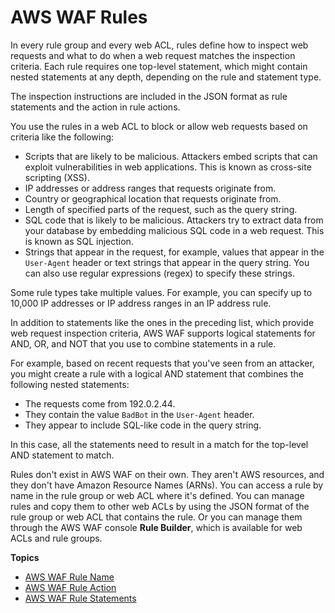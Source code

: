# AWS WAF Rules<a name="waf-rules"></a>

In every rule group and every web ACL, rules define how to inspect web requests and what to do when a web request matches the inspection criteria\. Each rule requires one top\-level statement, which might contain nested statements at any depth, depending on the rule and statement type\. 

The inspection instructions are included in the JSON format as rule statements and the action in rule actions\. 

You use the rules in a web ACL to block or allow web requests based on criteria like the following: 
+ Scripts that are likely to be malicious\. Attackers embed scripts that can exploit vulnerabilities in web applications\. This is known as cross\-site scripting \(XSS\)\.
+ IP addresses or address ranges that requests originate from\.
+ Country or geographical location that requests originate from\.
+ Length of specified parts of the request, such as the query string\.
+ SQL code that is likely to be malicious\. Attackers try to extract data from your database by embedding malicious SQL code in a web request\. This is known as SQL injection\.
+ Strings that appear in the request, for example, values that appear in the `User-Agent` header or text strings that appear in the query string\. You can also use regular expressions \(regex\) to specify these strings\.

Some rule types take multiple values\. For example, you can specify up to 10,000 IP addresses or IP address ranges in an IP address rule\.

In addition to statements like the ones in the preceding list, which provide web request inspection criteria, AWS WAF supports logical statements for AND, OR, and NOT that you use to combine statements in a rule\. 

For example, based on recent requests that you've seen from an attacker, you might create a rule with a logical AND statement that combines the following nested statements: 
+ The requests come from 192\.0\.2\.44\.
+ They contain the value `BadBot` in the `User-Agent` header\.
+ They appear to include SQL\-like code in the query string\.

In this case, all the statements need to result in a match for the top\-level AND statement to match\. 

Rules don't exist in AWS WAF on their own\. They aren't AWS resources, and they don't have Amazon Resource Names \(ARNs\)\. You can access a rule by name in the rule group or web ACL where it's defined\. You can manage rules and copy them to other web ACLs by using the JSON format of the rule group or web ACL that contains the rule\. Or you can manage them through the AWS WAF console **Rule Builder**, which is available for web ACLs and rule groups\.

**Topics**
+ [AWS WAF Rule Name](waf-rule-name.md)
+ [AWS WAF Rule Action](waf-rule-action.md)
+ [AWS WAF Rule Statements](waf-rule-statements.md)